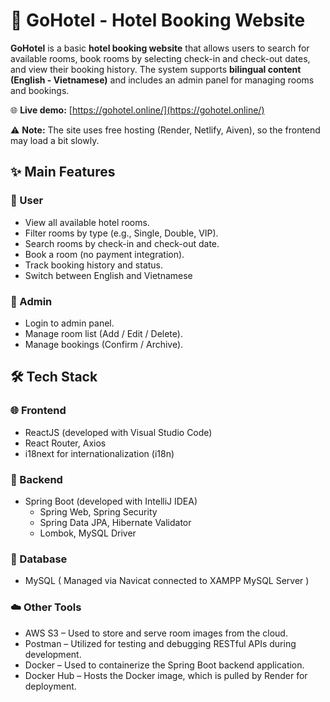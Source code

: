 # 🏨 GoHotel - Hotel Booking Website

**GoHotel** is a basic **hotel booking website** that allows users to search for available rooms, book rooms by selecting check-in and check-out dates, and view their booking history. The system supports **bilingual content (English - Vietnamese)** and includes an admin panel for managing rooms and bookings.

🌐 **Live demo:** [https://gohotel.online/](https://gohotel.online/)

⚠️ **Note:** The site uses free hosting (Render, Netlify, Aiven), so the frontend may load a bit slowly.

## ✨ Main Features

### 👤 User
- View all available hotel rooms.
- Filter rooms by type (e.g., Single, Double, VIP).
- Search rooms by check-in and check-out date.
- Book a room (no payment integration).
- Track booking history and status.
- Switch between English and Vietnamese

### 🔐 Admin
- Login to admin panel.
- Manage room list (Add / Edit / Delete).
- Manage bookings (Confirm / Archive).

## 🛠️ Tech Stack

### 🌐 Frontend
- ReactJS (developed with Visual Studio Code)
- React Router, Axios
- i18next for internationalization (i18n)

### 🧩 Backend
- Spring Boot (developed with IntelliJ IDEA)
   + Spring Web, Spring Security
   + Spring Data JPA, Hibernate Validator
   + Lombok, MySQL Driver

### 💾 Database
- MySQL ( Managed via Navicat connected to XAMPP MySQL Server )

### ☁️ Other Tools
- AWS S3 – Used to store and serve room images from the cloud.
- Postman – Utilized for testing and debugging RESTful APIs during development.
- Docker – Used to containerize the Spring Boot backend application.
- Docker Hub – Hosts the Docker image, which is pulled by Render for deployment.
